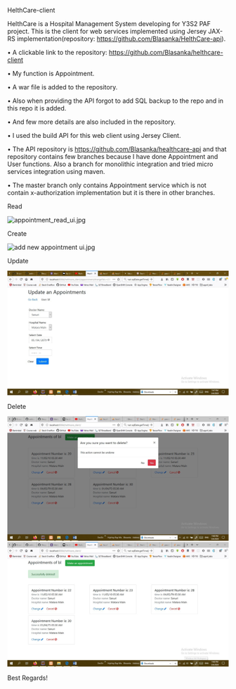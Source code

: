 HelthCare-client

HelthCare is a Hospital Management System developing for Y3S2 PAF project. This is the client for web services implemented using Jersey 
JAX-RS implementation(repository: https://github.com/Blasanka/HelthCare-api).


•	A clickable link to the repository: https://github.com/Blasanka/helthcare-client

•	My function is Appointment.

•	A war file is added to the repository.

•	Also when providing the API forgot to add SQL backup to the repo and in this repo it is added.

•	And few more details are also included in the repository.

•	I used the build API for this web client using Jersey Client.

•	The API repository is https://github.com/Blasanka/healthcare-api and that repository contains few branches because I have done Appointment and User functions. Also a branch for monolithic integration and tried micro services integration using maven.

•	The master branch only contains Appointment service which is not contain x-authorization implementation but it is there in other branches.



Read

<img src="https://github.com/Blasanka/helthcare-client/screenshots/appointment_read_ui.jpg" alt="appointment_read_ui.jpg" />

Create

<img src="hhttps://raw.githubusercontent.com/Blasanka/helthcare-client/master/screenshots/appointment_read_ui.jpg" alt="add new appointment ui.jpg" />

Update
 
<img src="https://raw.githubusercontent.com/Blasanka/helthcare-client/master/screenshots/update%20an%20appointment.jpg" alt="update an appointment.jpg" />

Delete
 
<img src="https://raw.githubusercontent.com/Blasanka/helthcare-client/master/screenshots/delete-alert-appointment-ui.jpg" alt="delete-alert-appointment-ui.jpg" />

<img src="https://raw.githubusercontent.com/Blasanka/helthcare-client/master/screenshots/delete-appointment-ui-alert.jpg" alt="delete-appointment-ui-alert.jpg" />

 
Best Regards!

